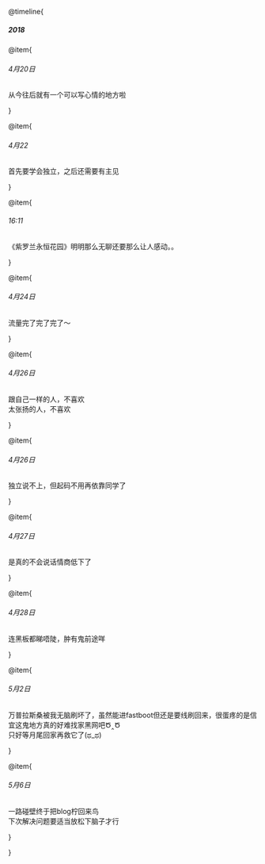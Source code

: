 @timeline{

##### 2018

@item{

###### 4月20日

从今往后就有一个可以写心情的地方啦

}

@item{

###### 4月22

首先要学会独立，之后还需要有主见

}

@item{

###### 16:11

《紫罗兰永恒花园》明明那么无聊还要那么让人感动。。

}

@item{

###### 4月24日

流量完了完了完了～

}

@item{

###### 4月26日

 跟自己一样的人，不喜欢<br>太张扬的人，不喜欢

}

@item{

###### 4月26日

独立说不上，但起码不用再依靠同学了

}

@item{

###### 4月27日

是真的不会说话情商低下了

}

@item{

###### 4月28日

连黑板都睇唔陡，肿有鬼前途咩

}

@item{

###### 5月2日

万普拉斯桑被我无脑刷坏了，虽然能进fastboot但还是要线刷回来，很蛋疼的是信宜这鬼地方真的好难找家黑网吧Ծ‸Ծ<br>只好等月尾回家再救它了(ಥ_ಥ)

}

@item{

###### 5月6日

一路碰壁终于把blog柠回来鸟<br>下次解决问题要适当放松下脑子才行

}


}

